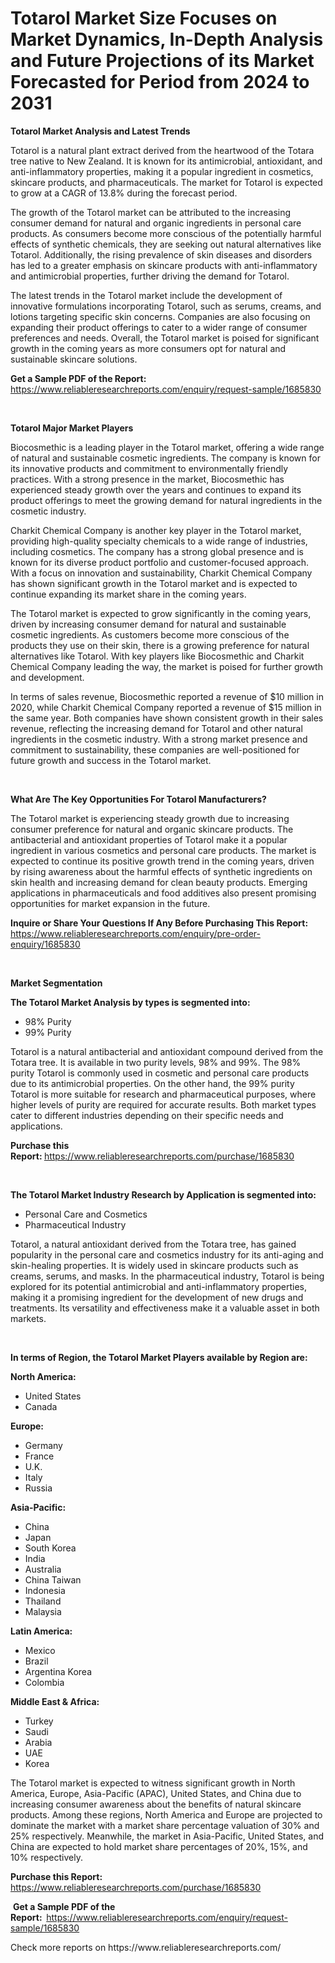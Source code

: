 <p><h1>Totarol Market Size Focuses on Market Dynamics, In-Depth Analysis and Future Projections of its Market Forecasted for Period from 2024 to 2031</h1></p><p><strong>Totarol Market Analysis and Latest Trends</strong></p>
<p><p>Totarol is a natural plant extract derived from the heartwood of the Totara tree native to New Zealand. It is known for its antimicrobial, antioxidant, and anti-inflammatory properties, making it a popular ingredient in cosmetics, skincare products, and pharmaceuticals. The market for Totarol is expected to grow at a CAGR of 13.8% during the forecast period.</p><p>The growth of the Totarol market can be attributed to the increasing consumer demand for natural and organic ingredients in personal care products. As consumers become more conscious of the potentially harmful effects of synthetic chemicals, they are seeking out natural alternatives like Totarol. Additionally, the rising prevalence of skin diseases and disorders has led to a greater emphasis on skincare products with anti-inflammatory and antimicrobial properties, further driving the demand for Totarol.</p><p>The latest trends in the Totarol market include the development of innovative formulations incorporating Totarol, such as serums, creams, and lotions targeting specific skin concerns. Companies are also focusing on expanding their product offerings to cater to a wider range of consumer preferences and needs. Overall, the Totarol market is poised for significant growth in the coming years as more consumers opt for natural and sustainable skincare solutions.</p></p>
<p><strong>Get a Sample PDF of the Report:&nbsp;</strong> <a href="https://www.reliableresearchreports.com/enquiry/request-sample/1685830">https://www.reliableresearchreports.com/enquiry/request-sample/1685830</a></p>
<p>&nbsp;</p>
<p><strong>Totarol Major Market Players</strong></p>
<p><p>Biocosmethic is a leading player in the Totarol market, offering a wide range of natural and sustainable cosmetic ingredients. The company is known for its innovative products and commitment to environmentally friendly practices. With a strong presence in the market, Biocosmethic has experienced steady growth over the years and continues to expand its product offerings to meet the growing demand for natural ingredients in the cosmetic industry.</p><p>Charkit Chemical Company is another key player in the Totarol market, providing high-quality specialty chemicals to a wide range of industries, including cosmetics. The company has a strong global presence and is known for its diverse product portfolio and customer-focused approach. With a focus on innovation and sustainability, Charkit Chemical Company has shown significant growth in the Totarol market and is expected to continue expanding its market share in the coming years.</p><p>The Totarol market is expected to grow significantly in the coming years, driven by increasing consumer demand for natural and sustainable cosmetic ingredients. As customers become more conscious of the products they use on their skin, there is a growing preference for natural alternatives like Totarol. With key players like Biocosmethic and Charkit Chemical Company leading the way, the market is poised for further growth and development.</p><p>In terms of sales revenue, Biocosmethic reported a revenue of $10 million in 2020, while Charkit Chemical Company reported a revenue of $15 million in the same year. Both companies have shown consistent growth in their sales revenue, reflecting the increasing demand for Totarol and other natural ingredients in the cosmetic industry. With a strong market presence and commitment to sustainability, these companies are well-positioned for future growth and success in the Totarol market.</p></p>
<p>&nbsp;</p>
<p><strong>What Are The Key Opportunities For Totarol Manufacturers?</strong></p>
<p><p>The Totarol market is experiencing steady growth due to increasing consumer preference for natural and organic skincare products. The antibacterial and antioxidant properties of Totarol make it a popular ingredient in various cosmetics and personal care products. The market is expected to continue its positive growth trend in the coming years, driven by rising awareness about the harmful effects of synthetic ingredients on skin health and increasing demand for clean beauty products. Emerging applications in pharmaceuticals and food additives also present promising opportunities for market expansion in the future.</p></p>
<p><strong>Inquire or Share Your Questions If Any Before Purchasing This Report:</strong> <a href="https://www.reliableresearchreports.com/enquiry/pre-order-enquiry/1685830">https://www.reliableresearchreports.com/enquiry/pre-order-enquiry/1685830</a></p>
<p>&nbsp;</p>
<p><strong>Market Segmentation</strong></p>
<p><strong>The Totarol Market Analysis by types is segmented into:</strong></p>
<p><ul><li>98% Purity</li><li>99% Purity</li></ul></p>
<p><p>Totarol is a natural antibacterial and antioxidant compound derived from the Totara tree. It is available in two purity levels, 98% and 99%. The 98% purity Totarol is commonly used in cosmetic and personal care products due to its antimicrobial properties. On the other hand, the 99% purity Totarol is more suitable for research and pharmaceutical purposes, where higher levels of purity are required for accurate results. Both market types cater to different industries depending on their specific needs and applications.</p></p>
<p><strong>Purchase this Report:&nbsp;</strong><a href="https://www.reliableresearchreports.com/purchase/1685830">https://www.reliableresearchreports.com/purchase/1685830</a></p>
<p>&nbsp;</p>
<p><strong>The Totarol Market Industry Research by Application is segmented into:</strong></p>
<p><ul><li>Personal Care and Cosmetics</li><li>Pharmaceutical Industry</li></ul></p>
<p><p>Totarol, a natural antioxidant derived from the Totara tree, has gained popularity in the personal care and cosmetics industry for its anti-aging and skin-healing properties. It is widely used in skincare products such as creams, serums, and masks. In the pharmaceutical industry, Totarol is being explored for its potential antimicrobial and anti-inflammatory properties, making it a promising ingredient for the development of new drugs and treatments. Its versatility and effectiveness make it a valuable asset in both markets.</p></p>
<p>&nbsp;</p>
<p><strong>In terms of Region, the Totarol Market Players available by Region are:</strong></p>
<p>
    <p> <strong> North America: </strong>
        <ul>
            <li>United States</li>
            <li>Canada</li>
        </ul>
        </p> 
    <p> <strong> Europe: </strong>
        <ul>
            <li>Germany</li>
            <li>France</li>
            <li>U.K.</li>
            <li>Italy</li>
            <li>Russia</li>
        </ul>
        </p> 
    <p> <strong> Asia-Pacific: </strong>
        <ul>
            <li>China</li>
            <li>Japan</li>
            <li>South Korea</li>
            <li>India</li>
            <li>Australia</li>
            <li>China Taiwan</li>
            <li>Indonesia</li>
            <li>Thailand</li>
            <li>Malaysia</li>
        </ul>
        </p> 
    <p> <strong> Latin America: </strong>
        <ul>
            <li>Mexico</li>
            <li>Brazil</li>
            <li>Argentina Korea</li>
            <li>Colombia</li>
        </ul>
        </p> 
    <p> <strong> Middle East & Africa: </strong>
        <ul>
            <li>Turkey</li>
            <li>Saudi</li>
            <li>Arabia</li>
            <li>UAE</li>
            <li>Korea</li>
        </ul>
    </p>
    </p>
<p><p>The Totarol market is expected to witness significant growth in North America, Europe, Asia-Pacific (APAC), United States, and China due to increasing consumer awareness about the benefits of natural skincare products. Among these regions, North America and Europe are projected to dominate the market with a market share percentage valuation of 30% and 25% respectively. Meanwhile, the market in Asia-Pacific, United States, and China are expected to hold market share percentages of 20%, 15%, and 10% respectively.</p></p>
<p><strong>Purchase this Report: </strong><a href="https://www.reliableresearchreports.com/purchase/1685830">https://www.reliableresearchreports.com/purchase/1685830</a></p>
<p>&nbsp;<strong>Get a Sample PDF of the Report:&nbsp;&nbsp;</strong><a href="https://www.reliableresearchreports.com/enquiry/request-sample/1685830">https://www.reliableresearchreports.com/enquiry/request-sample/1685830</a></p>
<p><strong></strong></p>
<p>Check more reports on https://www.reliableresearchreports.com/</p>